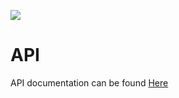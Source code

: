 ![](https://github.com/KyleS22/KyleCStructures/workflows/CI/badge.svg)

# API
API documentation can be found [Here](https://kyles22.github.io/KyleCStructures/)
